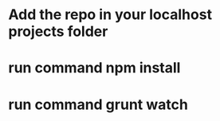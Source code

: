 # Add the repo in your localhost projects folder
# run command npm install
# run command grunt watch
